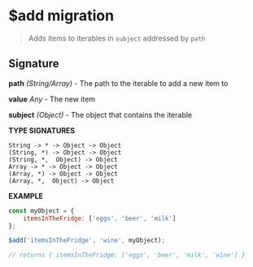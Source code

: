 # $add migration

> Adds items to iterables in `subject` addressed by `path`

## Signature

**path** *(String/Array)* - The path to the iterable to add a new item to

**value** *Any* - The new item

**subject** *(Object)* - The object that contains the iterable

**TYPE SIGNATURES**
```
String -> * -> Object -> Object
(String, *) -> Object -> Object
(String, *,  Object) -> Object
Array -> * -> Object -> Object
(Array, *) -> Object -> Object
(Array, *,  Object) -> Object
```

**EXAMPLE**
```js
const myObject = {
    itemsInTheFridge: ['eggs', 'beer', 'milk']
};

$add('itemsInTheFridge', 'wine', myObject);

// returns { itemsInTheFridge: ['eggs', 'beer', 'milk', 'wine'] }
```
